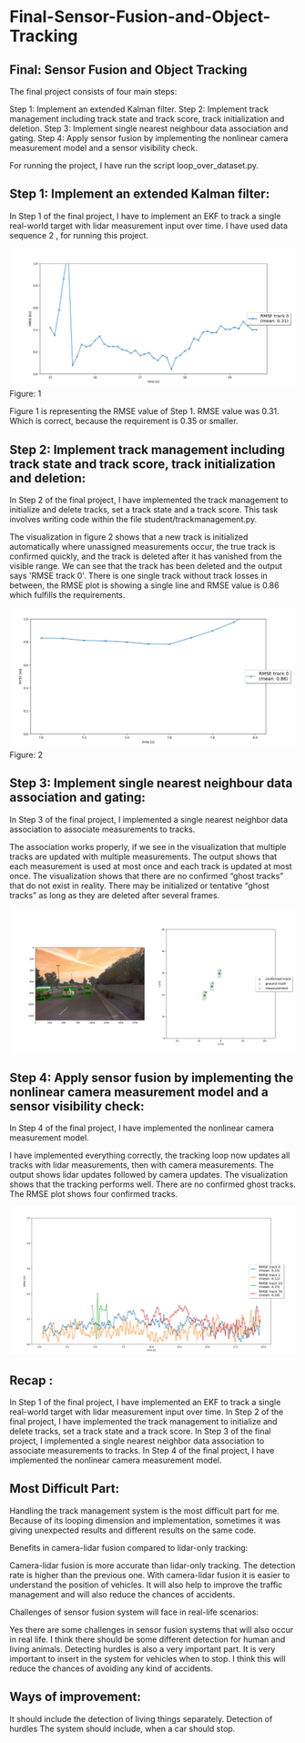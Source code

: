 # Final-Sensor-Fusion-and-Object-Tracking
## Final: Sensor Fusion and Object Tracking

The final project consists of four main steps:

Step 1: Implement an extended Kalman filter.
Step 2: Implement track management including track state and track score, track initialization and deletion.
Step 3: Implement single nearest neighbour data association and gating.
Step 4: Apply sensor fusion by implementing the nonlinear camera measurement model and a sensor visibility check.

For running the project, I have run the script loop_over_dataset.py.


## Step 1: Implement an extended Kalman filter:

In Step 1 of the final project, I have to implement an EKF to track a single real-world target with lidar measurement input over time. I have used data sequence 2 , for running this project.

<img src ="img/Step1 Graph.PNG"/>
Figure: 1

Figure 1 is representing the RMSE value of Step 1. RMSE value was 0.31. Which is correct, because the requirement is 0.35 or smaller.



## Step 2: Implement track management including track state and track score, track initialization and deletion:

In Step 2 of the final project, I have implemented the track management to initialize and delete tracks, set a track state and a track score. This task involves writing code within the file student/trackmanagement.py.

The visualization in figure 2 shows that a new track is initialized automatically where unassigned measurements occur, the true track is confirmed quickly, and the track is deleted after it has vanished from the visible range. We can see that the track has been deleted and the output says 'RMSE track 0'. There is one single track without track losses in between, the RMSE plot is showing a single line and RMSE value is 0.86 which fulfills the requirements.



<img src ="img/Step2 Graph.PNG"/>
Figure: 2

## Step 3: Implement single nearest neighbour data association and gating:

In Step 3 of the final project, I implemented a single nearest neighbor data association to associate measurements to tracks. 

The association works properly, if we see in the visualization that multiple tracks are updated with multiple measurements. The output shows that each measurement is used at most once and each track is updated at most once. The visualization shows that there are no confirmed “ghost tracks” that do not exist in reality. There may be initialized or tentative “ghost tracks” as long as they are deleted after several frames. 

<img src ="img/Step 3.png"/>

## Step 4: Apply sensor fusion by implementing the nonlinear camera measurement model and a sensor visibility check:

In Step 4 of the final project, I have implemented the nonlinear camera measurement model.

I have implemented everything correctly, the tracking loop now updates all tracks with lidar measurements, then with camera measurements. The output shows lidar updates followed by camera updates. The visualization shows that the tracking performs well. There are no confirmed ghost tracks. The RMSE plot shows four confirmed tracks. 

<img src ="img/step4.png"/>

## Recap :

In Step 1 of the final project, I have implemented an EKF to track a single real-world target with lidar measurement input over time.
In Step 2 of the final project, I have implemented the track management to initialize and delete tracks, set a track state and a track score.
In Step 3 of the final project, I implemented a single nearest neighbor data association to associate measurements to tracks.
In Step 4 of the final project, I have implemented the nonlinear camera measurement model.

## Most Difficult Part: 

Handling the track management system is the most difficult part for me. Because of its looping dimension and implementation, sometimes it was giving unexpected results and different results on the same code.

Benefits in camera-lidar fusion compared to lidar-only tracking:

Camera-lidar fusion is more accurate than lidar-only tracking. The detection rate is higher than the previous one. With camera-lidar fusion it is easier to understand the position of  vehicles. It will also help to improve the traffic management and will also reduce the chances of accidents.

Challenges of sensor fusion system will face in real-life scenarios:

Yes there are some challenges in sensor fusion systems that will also occur in real life. 
I think there should be some different detection for human and living animals. Detecting hurdles is also a very important part. It is very important to insert in the system for vehicles when to stop. I think this will reduce the chances of avoiding any kind of accidents.


## Ways of improvement:

It should include the detection of living things separately.
Detection of hurdles
The system should include, when a car should stop.










